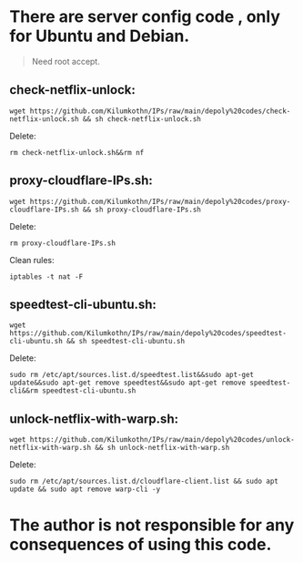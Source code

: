 # There are server config code , only for Ubuntu and Debian.

> Need root accept.



## check-netflix-unlock:

`wget https://github.com/Kilumkothn/IPs/raw/main/depoly%20codes/check-netflix-unlock.sh && sh check-netflix-unlock.sh`

Delete:

`rm check-netflix-unlock.sh&&rm nf`



## proxy-cloudflare-IPs.sh:

`wget https://github.com/Kilumkothn/IPs/raw/main/depoly%20codes/proxy-cloudflare-IPs.sh && sh proxy-cloudflare-IPs.sh`

Delete:

`rm proxy-cloudflare-IPs.sh`

Clean rules:

`iptables -t nat -F`



## speedtest-cli-ubuntu.sh:

```
wget https://github.com/Kilumkothn/IPs/raw/main/depoly%20codes/speedtest-cli-ubuntu.sh && sh speedtest-cli-ubuntu.sh
```

Delete:

```
sudo rm /etc/apt/sources.list.d/speedtest.list&&sudo apt-get update&&sudo apt-get remove speedtest&&sudo apt-get remove speedtest-cli&&rm speedtest-cli-ubuntu.sh
```



## unlock-netflix-with-warp.sh:

```
wget https://github.com/Kilumkothn/IPs/raw/main/depoly%20codes/unlock-netflix-with-warp.sh && sh unlock-netflix-with-warp.sh
```

Delete:

```
sudo rm /etc/apt/sources.list.d/cloudflare-client.list && sudo apt update && sudo apt remove warp-cli -y
```



# The author is not responsible for any consequences of using this code.